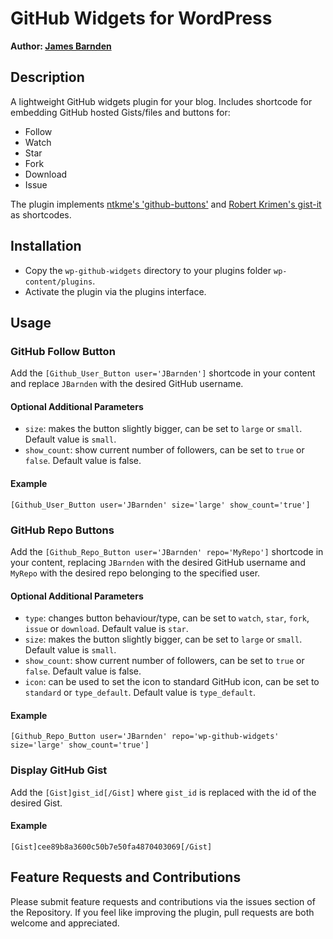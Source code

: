 # GitHub Widgets for WordPress
**Author: [James Barnden](https://github.com/JBarnden)**

## Description
A lightweight GitHub widgets plugin for your blog. Includes shortcode for embedding GitHub hosted Gists/files and buttons for:

- Follow
- Watch
- Star
- Fork
- Download
- Issue

The plugin implements [ntkme's 'github-buttons'](https://github.com/ntkme/github-buttons) and [Robert Krimen's gist-it](https://gist-it.appspot.com/) as shortcodes.

## Installation
- Copy the `wp-github-widgets` directory to your plugins folder `wp-content/plugins`.
- Activate the plugin via the plugins interface.

## Usage

### GitHub Follow Button
Add the `[Github_User_Button user='JBarnden']` shortcode in your content and replace `JBarnden` with the desired GitHub username.

#### Optional Additional Parameters
- `size`: makes the button slightly bigger, can be set to `large` or `small`.  Default value is `small`.
- `show_count`: show current number of followers, can be set to `true` or `false`.  Default value is false.

#### Example
`[Github_User_Button user='JBarnden' size='large' show_count='true']`

### GitHub Repo Buttons
Add the `[Github_Repo_Button user='JBarnden' repo='MyRepo']` shortcode in your content, replacing `JBarnden` with the desired GitHub username and `MyRepo` with the desired repo belonging to the specified user.

#### Optional Additional Parameters
- `type`: changes button behaviour/type, can be set to `watch`, `star`, `fork`, `issue` or `download`.  Default value is `star`.
- `size`: makes the button slightly bigger, can be set to `large` or `small`.  Default value is `small`.
- `show_count`: show current number of followers, can be set to `true` or `false`.  Default value is false.
- `icon`: can be used to set the icon to standard GitHub icon, can be set to `standard` or `type_default`. Default value is `type_default`.

#### Example
`[Github_Repo_Button user='JBarnden' repo='wp-github-widgets' size='large' show_count='true']`

### Display GitHub Gist
Add the `[Gist]gist_id[/Gist]` where `gist_id` is replaced with the id of the desired Gist.

#### Example
`[Gist]cee89b8a3600c50b7e50fa4870403069[/Gist]`

## Feature Requests and Contributions
Please submit feature requests and contributions via the issues section of the Repository.  If you feel like improving the plugin, pull requests are both welcome and appreciated.
